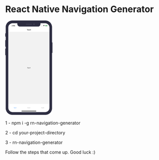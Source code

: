 # React Native Navigation Generator

<img src="https://github.com/ykavras/rn-navigation-generator/blob/master/screenshot.png?raw=true" width="150" height="300" alt="Screenshot">

1 - npm i -g rn-navigation-generator
    
2 - cd your-project-directory

3 - rn-navigation-generator

Follow the steps that come up. Good luck :)

